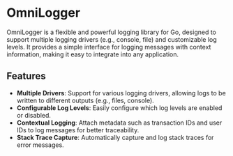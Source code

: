 # OmniLogger

OmniLogger is a flexible and powerful logging library for Go, designed to support multiple logging drivers (e.g., console, file) and customizable log levels. It provides a simple interface for logging messages with context information, making it easy to integrate into any application.

## Features

- **Multiple Drivers**: Support for various logging drivers, allowing logs to be written to different outputs (e.g., files, console).
- **Configurable Log Levels**: Easily configure which log levels are enabled or disabled.
- **Contextual Logging**: Attach metadata such as transaction IDs and user IDs to log messages for better traceability.
- **Stack Trace Capture**: Automatically capture and log stack traces for error messages.
